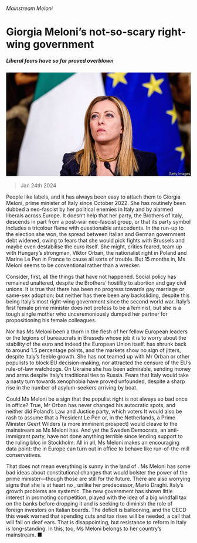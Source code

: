 ###### Mainstream Meloni

# Giorgia Meloni’s not-so-scary right-wing government 

##### Liberal fears have so far proved overblown 

![image](images/20240127_LDP001.jpg) 

> Jan 24th 2024 

People like labels, and it has always been easy to attach them to Giorgia Meloni, prime minister of Italy since October 2022. She has routinely been dubbed a neo-fascist by her political enemies in Italy and by alarmed liberals across Europe. It doesn’t help that her party, the Brothers of Italy, descends in part from a post-war neo-fascist group, or that its party symbol includes a tricolour flame with questionable antecedents. In the run-up to the election she won, the spread between Italian and German government debt widened, owing to fears that she would pick fights with Brussels and maybe even destabilise the euro itself. She might, critics feared, team up with Hungary’s strongman, Viktor Orban, the nationalist right in Poland and Marine Le Pen in France to cause all sorts of trouble. But 15 months in, Ms Meloni seems to be conventional rather than a wrecker.

Consider, first, all the things that have not happened. Social policy has remained unaltered, despite the Brothers’ hostility to abortion and gay civil unions. It is true that there has been no progress towards gay marriage or same-sex adoption; but neither has there been any backsliding, despite this being Italy’s most right-wing government since the second world war. Italy’s first female prime minister does not profess to be a feminist, but she is a tough single mother who unceremoniously dumped her partner for propositioning his female colleagues.

Nor has Ms Meloni been a thorn in the flesh of her fellow European leaders or the legions of bureaucrats in Brussels whose job it is to worry about the stability of the euro and indeed the European Union itself. has shrunk back to around 1.5 percentage points, and the markets show no sign of jitters, despite Italy’s feeble growth. She has not teamed up with Mr Orban or other populists to block EU decision-making, nor attracted the censure of the EU’s rule-of-law watchdogs. On Ukraine she has been admirable, sending money and arms despite Italy’s traditional ties to Russia. Fears that Italy would take a nasty turn towards xenophobia have proved unfounded, despite a sharp rise in the number of asylum-seekers arriving by boat.

Could Ms Meloni be a sign that the populist right is not always so bad once in office? True, Mr Orban has never changed his autocratic spots, and neither did Poland’s Law and Justice party, which voters  It would also be rash to assume that a President Le Pen or, in the Netherlands, a Prime Minister Geert Wilders (a more imminent prospect) would cleave to the mainstream as Ms Meloni has. And yet the Sweden Democrats, an anti-immigrant party, have not done anything terrible since lending support to the ruling bloc in Stockholm. All in all, Ms Meloni makes an encouraging data point: the  in Europe can turn out in office to behave like run-of-the-mill conservatives.

That does not mean everything is sunny in the land of . Ms Meloni has some bad ideas about constitutional changes that would bolster the power of the prime minister—though those are still for the future. There are also worrying signs that she is at heart no , unlike her predecessor, Mario Draghi. Italy’s growth problems are systemic. The new government has shown little interest in promoting competition, played with the idea of a big windfall tax on the banks before dropping it and is seeking to diminish the role of foreign investors on Italian boards. The deficit is ballooning, and the OECD this week warned that spending cuts and tax rises will be needed, a call that will fall on deaf ears. That is disappointing, but resistance to reform in Italy is long-standing. In this, too, Ms Meloni belongs to her country’s mainstream. ■

